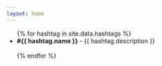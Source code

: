 ```yaml
---
layout: home
---
```


<ul>
{% for hashtag in site.data.hashtags %}
  <li>
    <strong>#{{ hashtag.name }}</strong> - {{ hashtag.description }}<br /><br />
  </li>
{% endfor %}
</ul>
